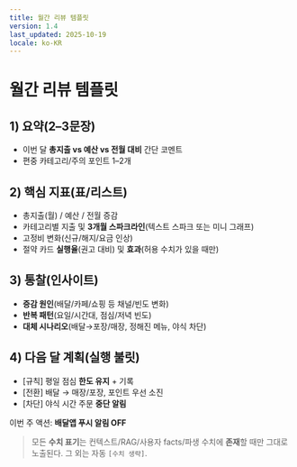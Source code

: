 ```yaml
---
title: 월간 리뷰 템플릿
version: 1.4
last_updated: 2025-10-19
locale: ko-KR
---
```


# 월간 리뷰 템플릿

## 1) 요약(2–3문장)
- 이번 달 **총지출 vs 예산 vs 전월 대비** 간단 코멘트
- 편중 카테고리/주의 포인트 1–2개

## 2) 핵심 지표(표/리스트)
- 총지출(월) / 예산 / 전월 증감  
- 카테고리별 지출 및 **3개월 스파크라인**(텍스트 스파크 또는 미니 그래프)  
- 고정비 변화(신규/해지/요금 인상)  
- 절약 카드 **실행율**(권고 대비) 및 **효과**(허용 수치가 있을 때만)

## 3) 통찰(인사이트)
- **증감 원인**(배달/카페/쇼핑 등 채널/빈도 변화)  
- **반복 패턴**(요일/시간대, 점심/저녁 빈도)  
- **대체 시나리오**(배달→포장/매장, 정해진 메뉴, 야식 차단)

## 4) 다음 달 계획(실행 불릿)
- [규칙] 평일 점심 **한도 유지** + 기록  
- [전환] 배달 → 매장/포장, 포인트 우선 소진  
- [차단] 야식 시간 주문 **중단 알림**

이번 주 액션: **배달앱 푸시 알림 OFF**

> 모든 **수치 표기**는 컨텍스트/RAG/사용자 facts/파생 수치에 **존재**할 때만 그대로 노출된다. 그 외는 자동 `[수치 생략]`.
